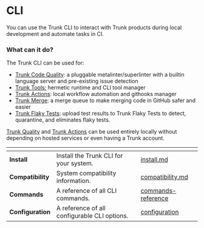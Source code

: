 # CLI

You can use the Trunk CLI to interact with Trunk products during local development and automate tasks in CI.

### What can it do?

The Trunk CLI can be used for:

* [Trunk Code Quality](../code-quality/): a pluggable metalinter/superlinter with a builtin language server and pre-existing issue detection
* [Trunk Tools:](getting-started/tools.md) hermetic runtime and CLI tool manager
* [Trunk Actions](getting-started/actions/): local workflow automation and githooks manager
* [Trunk Merge](../merge-queue/): a merge queue to make merging code in GitHub safer and easier
* [Trunk Flaky Tests](../flaky-tests/): upload test results to Trunk Flaky Tests to detect, quarantine, and eliminates flaky tests.

[Trunk Quality](../code-quality/) and [Trunk Actions](getting-started/actions/) can be used entirely locally without depending on hosted services or even having a Trunk account.

<table data-card-size="large" data-view="cards"><thead><tr><th></th><th></th><th data-hidden></th><th data-hidden data-card-target data-type="content-ref"></th></tr></thead><tbody><tr><td><strong>Install</strong></td><td>Install the Trunk CLI for your system.</td><td></td><td><a href="install.md">install.md</a></td></tr><tr><td><strong>Compatibility</strong></td><td>System compatibility information.</td><td></td><td><a href="compatibility.md">compatibility.md</a></td></tr><tr><td><strong>Commands</strong></td><td>A reference of all CLI commands.</td><td></td><td><a href="commands-reference/">commands-reference</a></td></tr><tr><td><strong>Configuration</strong></td><td>A reference of all configurable CLI options.</td><td></td><td><a href="configuration/">configuration</a></td></tr></tbody></table>

